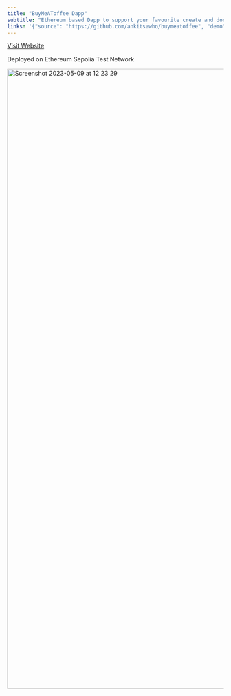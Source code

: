 ```yaml
---
title: "BuyMeAToffee Dapp"
subtitle: "Ethereum based Dapp to support your favourite create and donating ethers. Developed using hardhat and react js. Deployed and Ethereum Sepolia Test Network"
links: '{"source": "https://github.com/ankitsawho/buymeatoffee", "demo": "https://buymeatoffee.vercel.app/", "video": ""}'
---
```


[Visit Website](https://buymeatoffee.vercel.app/)

Deployed on Ethereum Sepolia Test Network

<img width="1440" alt="Screenshot 2023-05-09 at 12 23 29" src="https://user-images.githubusercontent.com/65439290/237017562-b7925eda-ed85-4145-a364-773e2911359b.png">
